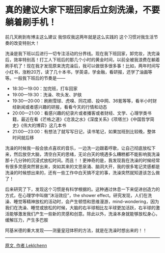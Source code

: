 # 真的建议大家下班回家后立刻洗澡，不要躺着刷手机！

前几天刷到有博主这么建议
我惊叹我这两年就是这么实践的
这个习惯对我生活节奏的改变特别大！

洗澡是我下班以后进行一切专注活动的分界线。现在我下班回家，卸完妆，洗完澡后，效率特别高！打工人下班后的那几个小时的黄金时间，以前全被我浪费在躺着刷手机了！现在我才发现原来洗完澡后，我可以做很多很多事！比如，两年时间写小红书，涨粉20万，读了几十本书，学英语，学金融，看研报，还学了油画等等。一般我下班后的节奏是——

- 18:30—19:00：加完班，打车回家
- 19:00—19:30：洗澡、吹头发、护肤
- 19:30—20:00：刷刷雪球、虎嗅、同花顺、投中网、36氪等等，看半小时财经新闻或者感兴趣的研报，看看今天的行情和动态
- 20:00—21:00：看感兴趣的纪录片或者播客或者财经、文学、心理学类书籍，最近在看《芒格之道》《沧浪之水》《深度关系》《项塔兰》《中国哲学简史》《伟大的博弈》这几本书
- 21:00—23:00：有想法了就写写日记，读书笔记，如果加班到比较晚，整体时间就后移

洗澡的时候我一般会放点喜欢的音乐，一边洗一边跟着哼歌，让自己彻底放松下来，然后放空大脑，清空白天的思绪，无论白天的境遇多么糟糕都不能影响我洗澡那十几分钟的沉浸式放松时间。而且！！更神奇的是，我发现我在洗澡的时候经常有很多灵感突然冒出来，突如其来的文思泉涌、脑洞大开，我的很多笔记灵感都是洗澡的时候想出来的，还有一些工作中白天搞不定的事，洗澡突然就知道该怎么做了！

后来研究了下，发现这个习惯是有科学根据的。这种通过休息一下来促进创造力的方式，在心理学中叫做“沐浴效应”，the shower effect。研究发现，人们在洗澡、睡觉等精神放松的活动时，会产生顿悟和思维漫游，mind-wondering，因为我们在洗澡、睡觉或放松的时候，大脑的右半球相比左半球更加活跃，右半球的激活能够激发我们产生一些新的灵感和创意。除此以外，洗澡本身就能够放松身心，缓解压力，产生多巴胺

阿基米德的重大发现——测量皇冠体积的方法，就是在洗澡时想出来的！！

---
[原文, 作者 Leklchenn](https://weibo.com/5869700365/4984090098925902)
